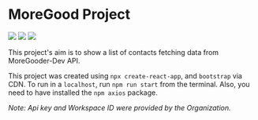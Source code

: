 # MoreGood Project

![](https://img.shields.io/badge/React-v18.1.0-61DBFB)
![](https://img.shields.io/badge/Axios-v0.27.0-643ce4)
![](https://img.shields.io/badge/Bootstrap-v5.1.3-583c7c)

This project's aim is to show a list of contacts fetching data from MoreGooder-Dev API.

This project was created using `npx create-react-app`, and `bootstrap` via CDN. To run in a `localhost`, run `npm run start` from the terminal. Also, you need to have installed the `npm axios` package.

_Note: Api key and Workspace ID were provided by the Organization._
